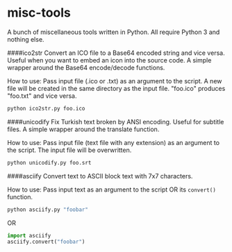 # misc-tools
A bunch of miscellaneous tools written in Python. All require Python 3 and nothing else.

####ico2str
Convert an ICO file to a Base64 encoded string and vice versa. Useful when you want to embed an icon into the source code. A simple wrapper around the Base64 encode/decode functions.

How to use: Pass input file (.ico or .txt) as an argument to the script. A new file will be created in the same directory as the input file. "foo.ico" produces "foo.txt" and vice versa.

```bash
python ico2str.py foo.ico
```

####unicodify
Fix Turkish text broken by ANSI encoding. Useful for subtitle files. A simple wrapper around the translate function.

How to use: Pass input file (text file with any extension) as an argument to the script. The input file will be overwritten.

```bash
python unicodify.py foo.srt
```

####asciify
Convert text to ASCII block text with 7x7 characters.

How to use: Pass input text as an argument to the script OR its ```convert()``` function.

```bash
python asciify.py "foobar"
```

OR

```python
import asciify
asciify.convert("foobar")
```

